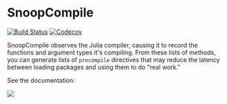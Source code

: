 # SnoopCompile

[![Build Status](https://github.com/JuliaDebug/SnoopCompile.jl/workflows/CI/badge.svg)](https://github.com/JuliaDebug/SnoopCompile.jl/actions?query=workflow%3A%22CI%22+branch%3Amaster)
[![Codecov](https://codecov.io/github/JuliaDebug/SnoopCompile.jl/coverage.svg)](https://codecov.io/gh/JuliaDebug/SnoopCompile.jl)

SnoopCompile observes the Julia compiler, causing it to record the
functions and argument types it's compiling.  From these lists of methods,
you can generate lists of `precompile` directives that may reduce the latency between
loading packages and using them to do "real work."

See the documentation:

[![](https://img.shields.io/badge/docs-dev-blue.svg)](https://JuliaDebug.github.io/SnoopCompile.jl/dev/)
